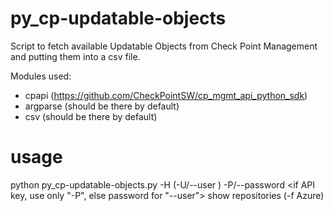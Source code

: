 # py_cp-updatable-objects
Script to fetch available Updatable Objects from Check Point Management and putting them into a csv file.

Modules used:
 - cpapi (https://github.com/CheckPointSW/cp_mgmt_api_python_sdk)
 - argparse (should be there by default)
 - csv (should be there by default)

# usage

python py_cp-updatable-objects.py -H <Check Point Management Server> (-U/--user <api user name>) -P/--password <if API key, use only "-P", else password for "--user"> show repositories (-f Azure)
  
  
